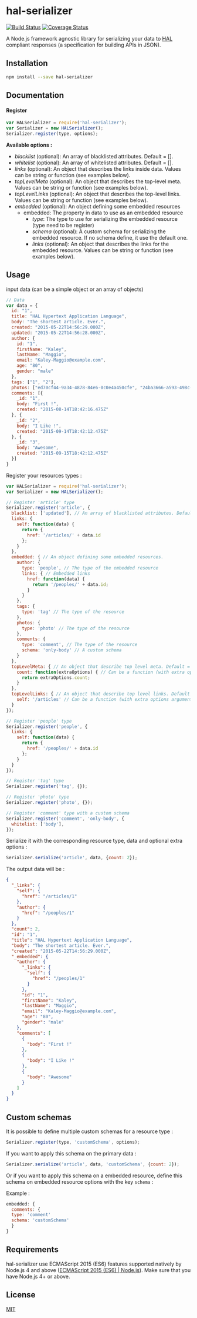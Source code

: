 # hal-serializer
[![Build Status](https://travis-ci.org/danivek/hal-serializer.svg?branch=master)](https://travis-ci.org/danivek/hal-serializer)
[![Coverage Status](https://coveralls.io/repos/github/danivek/hal-serializer/badge.svg?branch=master)](https://coveralls.io/github/danivek/hal-serializer?branch=master)


A Node.js framework agnostic library for serializing your data to [HAL](http://stateless.co/hal_specification.html) compliant responses (a specification for building APIs in JSON).

## Installation
```bash
npm install --save hal-serializer
```

## Documentation

#### Register

```javascript
var HALSerializer = require('hal-serializer');
var Serializer = new HALSerializer();
Serializer.register(type, options);
```
**Available options :**

- *blacklist* (optional): An array of blacklisted attributes. Default = [].
- *whitelist* (optional): An array of whitelisted attributes. Default = [].
- *links* (optional): An object that describes the links inside data. Values can be string or function (see examples below).
- *topLevelMeta* (optional): An object that describes the top-level meta. Values can be string or function (see examples below).
- *topLevelLinks* (optional): An object that describes the top-level links. Values can be string or function (see examples below).
- *embedded* (optional): An object defining some embedded resources
    - embedded: The property in data to use as an embedded resource
        - *type*: The type to use for serializing the embedded resource (type need to be register)
        - *schema* (optional): A custom schema for serializing the embedded resource. If no schema define, it use the default one.
        - *links* (optional): An object that describes the links for the embedded resource. Values can be string or function (see examples below).

## Usage

input data (can be a simple object or an array of objects)
```javascript
// Data
var data = {
  id: "1",
  title: "HAL Hypertext Application Language",
  body: "The shortest article. Ever.",
  created: "2015-05-22T14:56:29.000Z",
  updated: "2015-05-22T14:56:28.000Z",
  author: {
    id: "1",
    firstName: "Kaley",
    lastName: "Maggio",
    email: "Kaley-Maggio@example.com",
    age: "80",
    gender: "male"
  },
  tags: ["1", "2"],
  photos: ["ed70cf44-9a34-4878-84e6-0c0e4a450cfe", "24ba3666-a593-498c-9f5d-55a4ee08c72e", "f386492d-df61-4573-b4e3-54f6f5d08acf"],
  comments: [{
    _id: "1",
    body: "First !",
    created: "2015-08-14T18:42:16.475Z"
  }, {
    _id: "2",
    body: "I Like !",
    created: "2015-09-14T18:42:12.475Z"
  }, {
    _id: "3",
    body: "Awesome",
    created: "2015-09-15T18:42:12.475Z"
  }]
}
```

Register your resources types :
```javascript
var HALSerializer = require('hal-serializer');
var Serializer = new HALSerializer();

// Register 'article' type
Serializer.register('article', {
  blacklist: ['updated'], // An array of blacklisted attributes. Default = []
  links: {
    self: function(data) {
      return {
        href: '/articles/' + data.id
      };
    }
  },
  embedded: { // An object defining some embedded resources.
    author: {
      type: 'people', // The type of the embedded resource
      links: { // Embedded links
        href: function(data) {
          return '/peoples/' + data.id;
        }
      }
    },
    tags: {
      type: 'tag' // The type of the resource
    },
    photos: {
      type: 'photo' // The type of the resource
    },
    comments: {
      type: 'comment', // The type of the resource
      schema: 'only-body' // A custom schema
    }
  },
  topLevelMeta: { // An object that describe top level meta. Default = {}
    count: function(extraOptions) { // Can be a function (with extra options argument) or a string value
      return extraOptions.count;
    }
  },
  topLevelLinks: { // An object that describe top level links. Default = {}
    self: '/articles' // Can be a function (with extra options argument) or a string value
  }
});

// Register 'people' type
Serializer.register('people', {
  links: {
    self: function(data) {
      return {
        href: '/peoples/' + data.id
      };
    }
  }
});

// Register 'tag' type
Serializer.register('tag', {});

// Register 'photo' type
Serializer.register('photo', {});

// Register 'comment' type with a custom schema
Serializer.register('comment', 'only-body', {
  whitelist: ['body'],
});
```

Serialize it with the corresponding resource type, data and optional extra options :

```javascript
Serializer.serialize('article', data, {count: 2});
```

The output data will be :
```JSON
{
  "_links": {
    "self": {
      "href": "/articles/1"
    },
    "author": {
      "href": "/peoples/1"
    }
  },
  "count": 2,
  "id": "1",
  "title": "HAL Hypertext Application Language",
  "body": "The shortest article. Ever.",
  "created": "2015-05-22T14:56:29.000Z",
  "_embedded": {
    "author": {
      "_links": {
        "self": {
          "href": "/peoples/1"
        }
      },
      "id": "1",
      "firstName": "Kaley",
      "lastName": "Maggio",
      "email": "Kaley-Maggio@example.com",
      "age": "80",
      "gender": "male"
    },
    "comments": [
      {
        "body": "First !"
      },
      {
        "body": "I Like !"
      },
      {
        "body": "Awesome"
      }
    ]
  }
}
```

## Custom schemas

It is possible to define multiple custom schemas for a resource type :

```javascript
Serializer.register(type, 'customSchema', options);
```

If you want to apply this schema on the primary data :

```javascript
Serializer.serialize('article', data, 'customSchema', {count: 2});
```

Or if you want to apply this schema on a embedded resource, define this schema on embedded resource options with the key `schema` :

Example :
```javascript
embedded: {
  comments: {
  type: 'comment'
  schema: 'customSchema'
  }
}
```

## Requirements

hal-serializer use ECMAScript 2015 (ES6) features supported natively by Node.js 4 and above ([ECMAScript 2015 (ES6) | Node.js](https://nodejs.org/en/docs/es6/)). Make sure that you have Node.js 4+ or above.

## License

[MIT](https://github.com/danivek/hal-serializer/blob/master/LICENSE)

